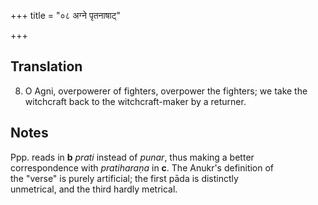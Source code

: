 +++
title = "०८ अग्ने पृतनाषाट्"

+++
## Translation
8. O Agni, overpowerer of fighters, overpower the fighters; we take the  
witchcraft back to the witchcraft-maker by a returner.

## Notes
Ppp. reads in **b** *prati* instead of *punar*, thus making a better  
correspondence with *pratiharaṇa* in **c**. The Anukr's definition of  
the "verse" is purely artificial; the first pāda is distinctly  
unmetrical, and the third hardly metrical.
